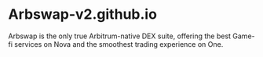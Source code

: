 # Arbswap-v2.github.io
Arbswap is the only true Arbitrum-native DEX suite, offering the best Game-fi services on Nova and the smoothest trading experience on One.
